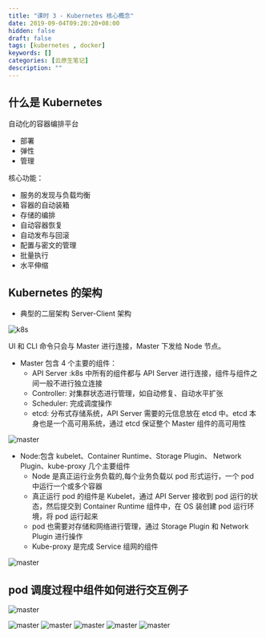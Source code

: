 ```yaml
---
title: "课时 3 - Kubernetes 核心概念"
date: 2019-09-04T09:20:20+08:00
hidden: false
draft: false
tags: [kubernetes , docker]
keywords: []
categories: [云原生笔记]
description: ""
---
```


## 什么是 Kubernetes

自动化的容器编排平台

- 部署
- 弹性
- 管理

核心功能：

- 服务的发现与负载均衡
- 容器的自动装箱
- 存储的编排
- 自动容器恢复
- 自动发布与回滚
- 配置与密文的管理
- 批量执行
- 水平伸缩

## Kubernetes 的架构

- 典型的二层架构 Server-Client 架构

![k8s](/img/cloud_native/kubernetes/k8s_structure.png)

UI 和 CLI 命令只会与 Master 进行连接，Master 下发给 Node 节点。

- Master 包含 4 个主要的组件：
  - API Server :k8s 中所有的组件都与 API Server 进行连接，组件与组件之间一般不进行独立连接
  - Controller: 对集群状态进行管理，如自动修复、自动水平扩张
  - Scheduler: 完成调度操作
  - etcd: 分布式存储系统，API Server 需要的元信息放在 etcd 中。etcd 本身也是一个高可用系统，通过 etcd 保证整个 Master 组件的高可用性

![master](/img/cloud_native/kubernetes/master.png)

- Node:包含 kubelet、Container Runtime、Storage Plugin、 Network Plugin、kube-proxy 几个主要组件
  - Node 是真正运行业务负载的,每个业务负载以 pod 形式运行，一个 pod 中运行一个或多个容器
  - 真正运行 pod 的组件是 Kubelet，通过 API Server 接收到 pod 运行的状态，然后提交到 Container Runtime 组件中，在 OS 装创建 pod 运行环境，将 pod 运行起来
  - pod 也需要对存储和网络进行管理，通过 Storage Plugin 和 Network Plugin 进行操作
  - Kube-proxy 是完成 Service 组网的组件

![master](/img/cloud_native/kubernetes/node.png)

## pod 调度过程中组件如何进行交互例子

![master](/img/cloud_native/kubernetes/pod_progress.png)

![master](/img/test/favicon.png)
![master](/img/test/logo1.png)
![master](/img/test/logo1@2x.png)
![master](/img/test/logo2.png)
![master](/img/test/logo2@2x.png)
